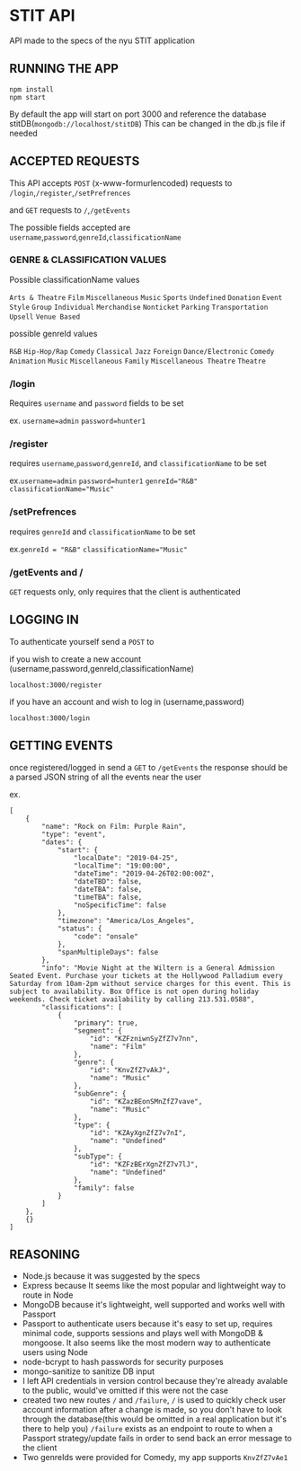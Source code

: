 # STIT API
API made to the specs of the nyu STIT application

## RUNNING THE APP
```
npm install
npm start
```
By default the app will start on port 3000 and reference the database stitDB(```mongodb://localhost/stitDB```)
This can be changed in the db.js file if needed 

## ACCEPTED REQUESTS
This API accepts ```POST``` (x-www-formurlencoded) requests to ```/login```,```/register```,```/setPrefrences```

and ```GET``` requests to ```/```,```/getEvents```

The possible fields accepted are ```username```,```password```,```genreId```,```classificationName```

### GENRE & CLASSIFICATION VALUES 
Possible classificationName values 

```Arts & Theatre```
```Film```
```Miscellaneous```
```Music```
```Sports```
```Undefined```
```Donation```
```Event Style```
```Group```
```Individual```
```Merchandise```
```Nonticket```
```Parking```
```Transportation```
```Upsell```
```Venue Based```

possible genreId values 

```R&B```
```Hip-Hop/Rap```
```Comedy```
```Classical```
```Jazz```
```Foreign```
```Dance/Electronic```
```Comedy```
```Animation```
```Music```
```Miscellaneous```
```Family```
```Miscellaneous Theatre```
```Theatre```




### /login
Requires ```username``` and ```password``` fields to be set

ex. ```username=admin```
    ```password=hunter1```

### /register
requires ```username```,```password```,```genreId```, and ```classificationName``` to be set

ex.```username=admin```
   ```password=hunter1```
   ```genreId="R&B"```
   ```classificationName="Music"```
   
### /setPrefrences
requires ```genreId``` and ```classificationName``` to be set

ex.```genreId = "R&B"```
   ```classificationName="Music"```
   
### /getEvents and /
```GET``` requests only, only requires that the client is authenticated
   
## LOGGING IN
To authenticate yourself send a ```POST``` to 

if you wish to create a new account (username,password,genreId,classificationName)
```
localhost:3000/register
```
if you have an account and wish to log in (username,password)
```
localhost:3000/login
```

## GETTING EVENTS 
once registered/logged in send a ```GET``` to ```/getEvents``` 
the response should be a parsed JSON string of all the events near the user

ex.
```
[
    {
        "name": "Rock on Film: Purple Rain",
        "type": "event",
        "dates": {
            "start": {
                "localDate": "2019-04-25",
                "localTime": "19:00:00",
                "dateTime": "2019-04-26T02:00:00Z",
                "dateTBD": false,
                "dateTBA": false,
                "timeTBA": false,
                "noSpecificTime": false
            },
            "timezone": "America/Los_Angeles",
            "status": {
                "code": "onsale"
            },
            "spanMultipleDays": false
        },
        "info": "Movie Night at the Wiltern is a General Admission Seated Event. Purchase your tickets at the Hollywood Palladium every Saturday from 10am-2pm without service charges for this event. This is subject to availability. Box Office is not open during holiday weekends. Check ticket availability by calling 213.531.0588",
        "classifications": [
            {
                "primary": true,
                "segment": {
                    "id": "KZFzniwnSyZfZ7v7nn",
                    "name": "Film"
                },
                "genre": {
                    "id": "KnvZfZ7vAkJ",
                    "name": "Music"
                },
                "subGenre": {
                    "id": "KZazBEonSMnZfZ7vave",
                    "name": "Music"
                },
                "type": {
                    "id": "KZAyXgnZfZ7v7nI",
                    "name": "Undefined"
                },
                "subType": {
                    "id": "KZFzBErXgnZfZ7v7lJ",
                    "name": "Undefined"
                },
                "family": false
            }
        ]
    },
    {}
]
```
## REASONING 
- Node.js because it was suggested by the specs
- Express because It seems like the most popular and lightweight way to route in Node
- MongoDB because it's lightweight, well supported and works well with Passport 
- Passport to authenticate users because it's easy to set up, requires minimal code, supports sessions and plays well with MongoDB & mongoose. It also seems like the most modern way to authenticate users using Node 
- node-bcrypt to hash passwords for security purposes 
- mongo-sanitize to sanitize DB input
- I left API credentials in version control because they're already avalable to the public, would've omitted if this were not the case
- created two new routes ```/``` and ```/failure```, ```/``` is used to quickly check user account information after a change is made, so you don't have to look through the database(this would be omitted in a real application but it's there to help you) ```/failure``` exists as an endpoint to route to when a Passport strategy/update fails in order to send back an error message to the client 
- Two genreIds were provided for Comedy, my app supports ```KnvZfZ7vAe1```
